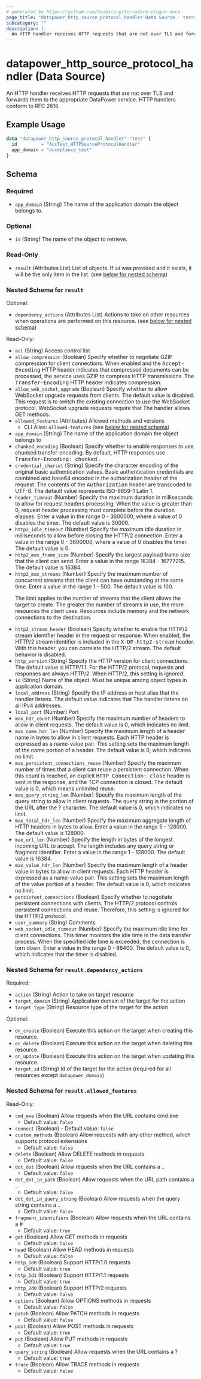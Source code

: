 ```yaml
---
# generated by https://github.com/hashicorp/terraform-plugin-docs
page_title: "datapower_http_source_protocol_handler Data Source - terraform-provider-datapower"
subcategory: ""
description: |-
  An HTTP handler receives HTTP requests that are not over TLS and forwards them to the appropriate DataPower service. HTTP handlers conform to RFC 2616.
---
```


# datapower_http_source_protocol_handler (Data Source)

An HTTP handler receives HTTP requests that are not over TLS and forwards them to the appropriate DataPower service. HTTP handlers conform to RFC 2616.

## Example Usage

```terraform
data "datapower_http_source_protocol_handler" "test" {
  id         = "AccTest_HTTPSourceProtocolHandler"
  app_domain = "acceptance_test"
}
```

<!-- schema generated by tfplugindocs -->
## Schema

### Required

- `app_domain` (String) The name of the application domain the object belongs to.

### Optional

- `id` (String) The name of the object to retrieve.

### Read-Only

- `result` (Attributes List) List of objects. If `id` was provided and it exists, it will be the only item in the list. (see [below for nested schema](#nestedatt--result))

<a id="nestedatt--result"></a>
### Nested Schema for `result`

Optional:

- `dependency_actions` (Attributes List) Actions to take on other resources when operations are performed on this resource. (see [below for nested schema](#nestedatt--result--dependency_actions))

Read-Only:

- `acl` (String) Access control list
- `allow_compression` (Boolean) Specify whether to negotiate GZIP compression for client connections. When enabled and the <tt>Accept-Encoding</tt> HTTP header indicates that compressed documents can be processed, the service uses GZIP to compress HTTP transmissions. The <tt>Transfer-Encoding</tt> HTTP header indicates compression.
- `allow_web_socket_upgrade` (Boolean) Specify whether to allow WebSocket upgrade requests from clients. The default value is disabled. This request is to switch the existing connection to use the WebSocket protocol. WebSocket upgrade requests require that The handler allows GET methods.
- `allowed_features` (Attributes) Allowed methods and versions
  - CLI Alias: `allowed-features` (see [below for nested schema](#nestedatt--result--allowed_features))
- `app_domain` (String) The name of the application domain the object belongs to
- `chunked_encoding` (Boolean) Specify whether to enable responses to use chunked transfer-encoding. By default, HTTP responses use <tt>Transfer-Encoding: chunked</tt> .
- `credential_charset` (String) Specify the character encoding of the original basic authentication values. Basic authentication credentials are combined and base64 encoded in the authorization header of the request. The contents of the <tt>Authorization</tt> header are transcoded to UTF-8. The default value represents ISO-8859-1 Latin 1.
- `header_timeout` (Number) Specify the maximum duration in milliseconds to allow for request headers processing. When the value is greater than 0, request header processing must complete before the duration elapses. Enter a value in the range 0 - 3600000, where a value of 0 disables the timer. The default value is 30000.
- `http2_idle_timeout` (Number) Specify the maximum idle duration in milliseconds to allow before closing the HTTP/2 connection. Enter a value in the range 0 - 3600000, where a value of 0 disables the timer. The default value is 0.
- `http2_max_frame_size` (Number) Specify the largest payload frame size that the client can send. Enter a value in the range 16384 - 16777215. The default value is 16384.
- `http2_max_streams` (Number) Specify the maximum number of concurrent streams that the client can have outstanding at the same time. Enter a value in the range 1 - 500. The default value is 100. <p>The limit applies to the number of streams that the client allows the target to create. The greater the number of streams in use, the more resources the client uses. Resources include memory and the network connections to the destination.</p>
- `http2_stream_header` (Boolean) Specify whether to enable the HTTP/2 stream identifier header in the request or response. When enabled, the HTTP/2 stream identifier is included in the <tt>X-DP-http2-stream</tt> header. With this header, you can correlate the HTTP/2 stream. The default behavior is disabled.
- `http_version` (String) Specify the HTTP version for client connections. The default value is HTTP/1.1. For the HTTP/2 protocol, requests and responses are always HTTP/2. When HTTP/2, this setting is ignored.
- `id` (String) Name of the object. Must be unique among object types in application domain.
- `local_address` (String) Specify the IP address or host alias that the handler listens. The default value indicates that The handler listens on all IPv4 addresses.
- `local_port` (Number) Port
- `max_hdr_count` (Number) Specify the maximum number of headers to allow in client requests. The default value is 0, which indicates no limit.
- `max_name_hdr_len` (Number) Specify the maximum length of a header name in bytes to allow in client requests. Each HTTP header is expressed as a name-value pair. This setting sets the maximum length of the name portion of a header. The default value is 0, which indicates no limit.
- `max_persistent_connections_reuse` (Number) Specify the maximum number of times that a client can reuse a persistent connection. When this count is reached, an explicit <tt>HTTP Connection: close</tt> header is sent in the response, and the TCP connection is closed. The default value is 0, which means unlimited reuse.
- `max_query_string_len` (Number) Specify the maximum length of the query string to allow in client requests. The query string is the portion of the URL after the ? character. The default value is 0, which indicates no limit.
- `max_total_hdr_len` (Number) Specify the maximum aggregate length of HTTP headers in bytes to allow. Enter a value in the range 5 - 128000. The default value is 128000.
- `max_url_len` (Number) Specify the length in bytes of the longest incoming URL to accept. The length includes any query string or fragment identifier. Enter a value in the range 1 - 128000. The default value is 16384.
- `max_value_hdr_len` (Number) Specify the maximum length of a header value in bytes to allow in client requests. Each HTTP header is expressed as a name-value pair. This setting sets the maximum length of the value portion of a header. The default value is 0, which indicates no limit.
- `persistent_connections` (Boolean) Specify whether to negotiate persistent connections with clients. The HTTP/2 protocol controls persistent connections and reuse. Therefore, this setting is ignored for the HTTP/2 protocol.
- `user_summary` (String) Comments
- `web_socket_idle_timeout` (Number) Specify the maximum idle time for client connections. This timer monitors the idle time in the data transfer process. When the specified idle time is exceeded, the connection is torn down. Enter a value in the range 0 - 86400. The default value is 0, which indicates that the timer is disabled.

<a id="nestedatt--result--dependency_actions"></a>
### Nested Schema for `result.dependency_actions`

Required:

- `action` (String) Action to take on target resource
- `target_domain` (String) Application domain of the target for the action
- `target_type` (String) Resource type of the target for the action

Optional:

- `on_create` (Boolean) Execute this action on the target when creating this resource.
- `on_delete` (Boolean) Execute this action on the target when deleting this resource.
- `on_update` (Boolean) Execute this action on the target when updating this resource.
- `target_id` (String) Id of the target for the action (required for all resources except `datapower_domain`)


<a id="nestedatt--result--allowed_features"></a>
### Nested Schema for `result.allowed_features`

Read-Only:

- `cmd_exe` (Boolean) Allow requests when the URL contains cmd.exe
  - Default value: `false`
- `connect` (Boolean) - Default value: `false`
- `custom_methods` (Boolean) Allow requests with any other method, which supports protocol extensions
  - Default value: `false`
- `delete` (Boolean) Allow DELETE methods in requests
  - Default value: `false`
- `dot_dot` (Boolean) Allow requests when the URL contains a ..
  - Default value: `false`
- `dot_dot_in_path` (Boolean) Allow requests when the URL path contains a ..
  - Default value: `false`
- `dot_dot_in_query_string` (Boolean) Allow requests when the query string contains a ..
  - Default value: `false`
- `fragment_identifiers` (Boolean) Allow requests when the URL contains a #
  - Default value: `true`
- `get` (Boolean) Allow GET methods in requests
  - Default value: `false`
- `head` (Boolean) Allow HEAD methods in requests
  - Default value: `false`
- `http_1d0` (Boolean) Support HTTP/1.0 requests
  - Default value: `true`
- `http_1d1` (Boolean) Support HTTP/1.1 requests
  - Default value: `true`
- `http_2d0` (Boolean) Support HTTP/2 requests
  - Default value: `false`
- `options` (Boolean) Allow OPTIONS methods in requests
  - Default value: `false`
- `patch` (Boolean) Allow PATCH methods in requests
  - Default value: `false`
- `post` (Boolean) Allow POST methods in requests
  - Default value: `true`
- `put` (Boolean) Allow PUT methods in requests
  - Default value: `true`
- `query_string` (Boolean) Allow requests when the URL contains a ?
  - Default value: `true`
- `trace` (Boolean) Allow TRACE methods in requests
  - Default value: `false`
